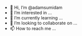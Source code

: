 - 👋 Hi, I’m @adamsumidam
- 👀 I’m interested in ...
- 🌱 I’m currently learning ...
- 💞️ I’m looking to collaborate on ...
- 📫 How to reach me ...

<!---
adamsumidam/adamsumidam is a ✨ special ✨ repository because its `README.md` (this file) appears on your GitHub profile.
You can click the Preview link to take a look at your changes.
--->
